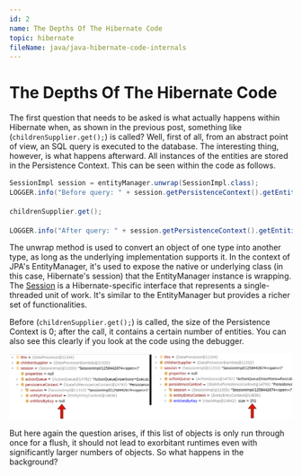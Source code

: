 ```yaml
---
id: 2
name: The Depths Of The Hibernate Code
topic: hibernate
fileName: java/java-hibernate-code-internals
---
```


# The Depths Of The Hibernate Code

The first question that needs to be asked is what actually happens within Hibernate when, as shown in the previous
post, something like (`childrenSupplier.get();`) is called? Well, first of all, from an abstract point of view, an SQL
query is executed to the database. The interesting thing, however, is what happens afterward. All instances of the
entities are stored in the Persistence Context. This can be seen within the code as follows.

```java
SessionImpl session = entityManager.unwrap(SessionImpl.class);
LOGGER.info("Before query: " + session.getPersistenceContext().getEntitiesByKey().size());

childrenSupplier.get();

LOGGER.info("After query: " + session.getPersistenceContext().getEntitiesByKey().size());
```

The unwrap method is used to convert an object of one type into another type, as long as the underlying implementation
supports it. In the context of JPA's EntityManager, it's used to expose the native or underlying class (in this case,
Hibernate's session) that the EntityManager instance is wrapping.
The [Session](https://github.com/hibernate/hibernate-orm/blob/6.3.1/hibernate-core/src/main/java/org/hibernate/Session.java)
is a Hibernate-specific interface that represents a single-threaded unit of work. It's similar to the EntityManager but
provides a richer set of functionalities.

Before (`childrenSupplier.get();`) is called, the size of the Persistence Context is 0; after the call, it contains a
certain number of entities. You can also see this clearly if you look at the code using the debugger.

<p class="post-image-container">
    <img class="post-image" src="/src/assets/comparison_pc.png" alt="Comparison of Persistence Context size">
</p>

But here again the question arises, if this list of objects is only run through once for a flush, it should not lead to
exorbitant runtimes even with significantly larger numbers of objects. So what happens in the background?


[//]: # (Dann muss gezeigt werden, was im Hintergrund passiert und wo die Laufzeit herkommt.)

[//]: # (Final müssen dann die Lösungen aufgezeigt werden.)

[//]: # (readOnly)

[//]: # (// TransactionAspectSupport:347)

[//]: # (SpringSessionSynchronization:93)

[//]: # (HibernateJpaDialect:204)